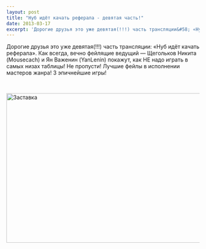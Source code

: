 ```yaml
---
layout: post
title: "Нуб идёт качать реферала - девятая часть!"
date: 2013-03-17
excerpt: 'Дорогие друзья это уже девятая(!!!) часть трансляции&#58; «Нуб идёт качать реферала». Как всегда, вечно фейлящие ведущий — Щегольков Никита (Mousecach) и Ян Важенин (YanLenin) покажут, как НЕ надо играть в самых низах таблицы! Не пропусти! Лучшие фейлы в исполнении мастеров жанра! 3 эпичнейшие игры!'
---
```


Дорогие друзья это уже девятая(!!!) часть трансляции: «Нуб идёт качать реферала». Как всегда, вечно фейлящие ведущий — Щегольков Никита (Mousecach) и Ян Важенин (YanLenin) покажут, как НЕ надо играть в самых низах таблицы! Не пропусти! Лучшие фейлы в исполнении мастеров жанра! 3 эпичнейшие игры!

&nbsp;

<a href="http://gamersoul.ru/wp-content/uploads/2013/01/Заставка.png"><img class="wp-image-952 aligncenter" alt="Заставка" src="http://gamersoul.ru/wp-content/uploads/2013/01/Заставка.png" width="691" height="389" /></a>